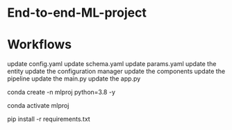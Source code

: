   # End-to-end-ML-project

# Workflows
update config.yaml
update schema.yaml
update params.yaml
update the entity
update the configuration manager
update the components
update the pipeline
update the main.py
update the app.py




conda create -n mlproj python=3.8 -y



conda activate mlproj 



pip install -r requirements.txt
